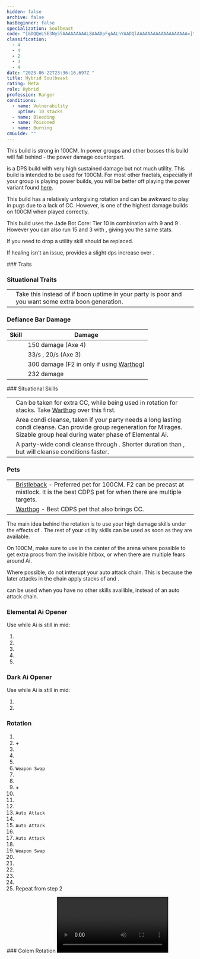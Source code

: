 ```yaml
---
hidden: false
archive: false
hasBeginner: false
specialization: Soulbeast
code: "[&DQQeLSE3Ny55AAAAAAAAAL8AAADpFgAALhYAADQlAAAAAAAAAAAAAAAAAAA=]"
classification:
  - 4
  - 4
  - 2
  - 3
  - 4
date: "2023-06-22T23:36:16.697Z "
title: Hybrid Soulbeast
rating: Meta
role: Hybrid
profession: Ranger
conditions:
  - name: Vulnerability
    uptime: 10 stacks
  - name: Bleeding
  - name: Poisoned
  - name: Burning
cmGuide: ""
---
```

<Warning>

This build is strong in 100CM. In power groups and other bosses this build will fall behind <BuildLink specialization="Soulbeast" build="Power Soulbeast"/> - the power damage counterpart.

</Warning>

<Specialization name="Soulbeast" text="Hybrid Soulbeast"/> is a DPS build with very high sustained damage but not much utility. This build is intended to be used for 100CM. For most other fractals, especially if your group is playing power builds, you will be better off playing the power variant found [here](/builds/ranger/power-soulbeast/).

This build has a relatively unforgiving rotation and can be awkward to play in pugs due to a lack of CC. However, <Specialization name="Soulbeast" text="Hybrid Soulbeast"/> is one of the highest damage builds on 100CM when played correctly.

<Divider text="Equipment"/>

<CharacterWithAr>
<Character title="Hybrid Soulbeast" gear='{"attributes":{"profession":"Ranger","specialization":"Soulbeast","data":{"Health":22022,"Armor":2493,"Power":3073,"Precision":1883,"Toughness":1375,"Vitality":1610,"Ferocity":910,"Condition Damage":2657,"Expertise":748,"Concentration":225,"Healing Power":0,"Agony Resistance":150,"Condition Duration":0.49866666666666665,"Boon Duration":0.15,"Critical Chance":0.9704761904761905,"Critical Damage":2.1066666666666665,"Power Coefficient":4165.924,"Power2 Coefficient":0,"Burning Coefficient":1.84,"Bleeding Coefficient":26.57812933333333,"Poison Coefficient":5.9704,"Torment Coefficient":0.35,"Confusion Coefficient":0,"Flat DPS":0,"Bleeding Duration":0.5,"Siphon Base Coefficient":139.75,"Effective Power":13912.556219096941,"NonCrit Effective Power":6708.099715624999,"Power DPS":22317.54018270512,"Power2 DPS":0,"Siphon DPS":139.75,"Bleeding Damage":386.212565375,"Bleeding Stacks":53.12082116088888,"Bleeding DPS":20515.92861537348,"Burning Damage":868.8752718750001,"Burning Stacks":2.757546666666667,"Burning DPS":2395.9641097080003,"Confusion Damage":342.746633125,"Confusion Stacks":0,"Confusion DPS":0,"Poison Damage":308.792575,"Poison Stacks":8.947639466666665,"Poison DPS":2762.964631083626,"Torment Damage":433.65733125,"Torment Stacks":0.5245333333333333,"Torment DPS":227.467725485,"Damage":48359.61526435523,"Effective Health":109255414.92537315,"Survivability":55544.186540606584,"Effective Healing":390,"Healing":390}},"armor":{"weight":"Medium","helmAffix":"Viper","helmRuneId":24762,"helmRune":"Krait","helmRuneCount":6,"helmInfusionId":37130,"shouldersAffix":"Viper","shouldersRuneId":24762,"shouldersRune":"Krait","shouldersRuneCount":6,"shouldersInfusionId":37130,"coatAffix":"Viper","coatRuneId":24762,"coatRune":"Krait","coatRuneCount":6,"coatInfusionId":37130,"glovesAffix":"Viper","glovesRuneId":24762,"glovesRune":"Krait","glovesRuneCount":6,"glovesInfusionId":37130,"leggingsAffix":"Viper","leggingsRuneId":24762,"leggingsRune":"Krait","leggingsRuneCount":6,"leggingsInfusionId":37130,"bootsAffix":"Viper","bootsRuneId":24762,"bootsRune":"Krait","bootsRuneCount":6,"bootsInfusionId":37130},"weapon":{"weapon1MainId":76158,"weapon1MainType":"Axe","weapon1MainSigil1Id":24605,"weapon1MainAffix":"Viper","weapon1MainInfusion1Id":86113,"weapon1OffId":30700,"weapon1OffType":"Torch","weapon1OffSigilId":24560,"weapon1OffAffix":"Viper","weapon1OffInfusionId":86113,"weapon2MainId":30687,"weapon2MainType":"Dagger","weapon2MainSigil1Id":44944,"weapon2MainAffix":"Viper","weapon2MainInfusion1Id":86113,"weapon2OffId":76158,"weapon2OffType":"Axe","weapon2OffSigilId":24560,"weapon2OffAffix":"Viper","weapon2OffInfusionId":86113},"backAndTrinket":{"backItemAffix":"Viper","backItemInfusion1Id":37130,"backItemInfusion2Id":37130,"amuletAffix":"Viper","ring1Affix":"Viper","ring1Infusion1Id":37130,"ring1Infusion2Id":86113,"ring1Infusion3Id":86113,"ring2Affix":"Viper","ring2Infusion1Id":86113,"ring2Infusion2Id":86113,"ring2Infusion3Id":86113,"accessory1Affix":"Viper","accessory1InfusionId":86113,"accessory2Affix":"Viper","accessory2InfusionId":86113},"consumables":{"foodId":91878,"utilityId":48917},"skills":{"healId":31914,"utility1Id":12633,"utility2Id":12537,"utility3Id":40498,"eliteId":45717},"assumedBuffs":{"value":[{"id":"might","type":"Boon"},{"id":"fury","type":"Boon"},{"id":"protection","type":"Boon"},{"id":"vulnerability","type":"Condition"},{"id":"jade-bot","gw2id":96613,"type":"Item"},{"id":"omnipotion","gw2id":79722,"type":"Item"}]},"traits":{"selection":[[1069,1846,1888],[1606,970,1066],[2071,2161,2128]],"lines":[30,32,55]}}'>

This build uses the Jade Bot Core: Tier 10 in combination with 9 <Item name="Malign +9 Agony Infusion"/> and 9 <Item name="Spiteful +9 Agony Infusion"/>. However you can also run 15 <Item name="Malign +9 Agony Infusion"/> and 3 <Item name="Spiteful +9 Agony Infusion"/> with <Item id="91876"/>, giving you the same stats.

If you need to drop a utility skill <Skill name="Sic Em"/> should be replaced.

If healing isn't an issue, <Item name="writofmasterfulmalice"/> provides a slight dps increase over <Item name="toxicfocusingcrystal"/>.

</Character>
</CharacterWithAr>

<Divider text="Build"/>

<Grid>
<GridItem sm="7">
### Traits
<Traits traits1Id="32" traits1="Beastmastery" traits1SelectedIds="1606,970,1066" traits2Id="30" traits2="Skirmishing" traits2SelectedIds="1069,1846,1888" traits3Id="55" traits3="Soulbeast" traits3SelectedIds="2071,2161,2128" unembossed/>

### Situational Traits

|                                                         |                                                                                                                                |
| ------------------------------------------------------- | ------------------------------------------------------------------------------------------------------------------------------ |
| <Trait name="Essence of Speed" size="big" disableText/> | Take this instead of <Trait name="Predators Cunning"/> if boon uptime in your party is poor and you want some extra boon generation. |

### Defiance Bar Damage

| Skill | Damage |
| ------------------------------------------------- | --------------------------------------------------------------------------------- |
| <Skill id="12638"/> | 150 damage (Axe 4)                                                           |
| <Skill id="12490"/>        | 33/s <Condition name="Chilled"/>, 20/s <Condition name="Weakness"/> (Axe 3)       |
| <Skill id="46432"/>        | 300 damage (F2 in <Skill id="42944"/> only if using [Warthog](https://wiki.guildwars2.com/wiki/Juvenile_Warthog))    |
| <Skill name="Spike Trap"/> | 232 damage                                                                        |


</GridItem>

<GridItem sm="5">
### Situational Skills

|                                                       |                                                                                                                                                                                   |
| ----------------------------------------------------- | --------------------------------------------------------------------------------------------------------------------------------------------------------------------------------- |
| <Skill name="Spike Trap" size="big" disableText/>     | Can be taken for extra CC, while being used in rotation for <Condition name="Bleeding"/> stacks. Take [Warthog](https://wiki.guildwars2.com/wiki/Juvenile_Warthog) over this first.                                                                               |
| <Skill name="Healing Spring" size="big" disableText/> | Area condi cleanse, taken if your party needs a long lasting condi cleanse. Can provide group regeneration for Mirages. Sizable group heal during water phase of Elemental Ai.                                                                                 |
| <Skill name="Bear stance" size="big" disableText/> | A party-wide condi cleanse through <Trait name="leaderofthepack"/>. Shorter duration than <Skill name="Healing Spring"/>, but will cleanse conditions faster. |

### Pets
|                                                       |                                                                                                                                                                                   |
| ----------------------------------------------------- | --------------------------------------------------------------------------------------------------------------------------------------------------------------------------------- |
| <Skill name="Sharpen Spines" size="big" disableText/>     |  [Bristleback](https://wiki.guildwars2.com/wiki/Juvenile_Bristleback) - Preferred pet for 100CM. F2 can be precast at mistlock. It is the best CDPS pet for when there are multiple targets.  |
| <Skill id="46432" size="big" disableText/>     |  [Warthog](https://wiki.guildwars2.com/wiki/Juvenile_Warthog) - Best CDPS pet that also brings CC.

</GridItem>
</Grid>

<Divider text="Rotation / Skill usage"/>

<Grid>
<GridItem sm="6">

The main idea behind the rotation is to use your high damage skills under the effects of <Skill name="Sic Em"/>. The rest of your utility skills can be used as soon as they are available. 

On 100CM, make sure to use <Skill name="Rain of Spikes"/> in the center of the arena where possible to get extra procs from the invisible hitbox, or when there are multiple fears around Ai.

Where possible, do not intterupt your auto attack chain. This is because the later attacks in the chain apply stacks of <Condition name="Bleeding"/> and <Condition name="Poisoned"/>. 

<Skill name="Primal Cry"/> can be used when you have no other skills availible, instead of an auto attack chain.

### Elemental Ai Opener
Use while Ai is still in mid:
1. <Skill name="Winter's Bite"/>
2. <Skill name="Splitblade"/>
3. <Skill name="Rain of Spikes"/>
4. <Skill name="Primal Cry"/>
5. <Skill name="Throw Torch"/>

### Dark Ai Opener
Use while Ai is still in mid:
1. <Skill name="Splitblade"/>
2. <Skill name="Throw Torch"/>

### Rotation
1. <Skill name="One Wolf Pack"/>
2. <Skill name="Sic Em"/> + <Skill name="Vulture Stance"/>
3. <Skill name="Bonfire"/>
4. <Skill name="Winter's Bite"/>
5. <Skill name="Splitblade"/>
6. `Weapon Swap`
7. <Skill name="Double Arc"/>
8. <Skill name="Path of Scars"/>
9. <Skill name="Sharpening Stone"/> + <Skill name="Sharpen Spines"/>
10. <Skill name="Rain of Spikes"/>
11. <Skill name="Whirling Defense"/>
12. <Skill name="Primal Cry"/>
13. `Auto Attack`
14. <Skill name="Double Arc"/>
15. `Auto Attack`
16. <Skill name="Path of Scars"/>
17. `Auto Attack`
18. <Skill name="Double Arc"/>
19. `Weapon Swap`
20. <Skill name="Splitblade"/>
21. <Skill name="Winter's Bite"/>
23. <Skill name="Throw Torch"/>
24. <Skill name="Ricochet"/>
25. <Skill name="Splitblade"/>
26. Repeat from step 2 


</GridItem>

<GridItem sm="6">
### Golem Rotation

<Video youtube="" caption=""/>

<Card title="Precasting">

This build will not perform well outside of 100CM so this precasting section will be focused on 100CM precasts.

#### **Skills**

**<Skill name="Sharpening Stone"/> -** Used for some additional <Condition name="Bleeding"/> at the start of the fight. Lasts 30 seconds. Is not wiped when the fight starts on 100CM. If you use a second time while you still have charges left, the original charges will be overwritten.

**<Skill name="Sharpen Spines"/> -** Used for some additional <Condition name="Bleeding"/> at the start of the fight. Lasts 30 seconds. Is not wiped when the fight starts on 100CM. This stacks in intensity so you can use the skill after taking the mistlock giving you 10 stacks of <Condition name="Bleeding"/>.

**<Skill name="Double Arc"/> -** Can be precasted giving you the effect _Poisonous Strike_ lasting for 7 seconds. When you have this effect and are merged your next 2 attacks will inflict 1 stack of <Condition name="poisoned" text ="Poison"/> lasting for 6 seconds. This skill can be used twice giving you 3 charges. Is not wiped when the fight starts on 100CM.

**<Skill name="Crippling Shot"/> -** Can be precasted giving you the effect _Bloodthirst_ lasting for 12 seconds. When you have this effect and are merged your next 3 attacks will inflict 1 stack of <Condition name="bleeding" text ="Bleed"/>. Is not wiped when the fight starts on 100CM.

**<Skill name="Sic 'Em"/> -** Can be cast if the boss is triggered without starting the fight, allowing it to be targeted. The effect is not wiped. This allows you to delay your first **<Skill name="Sic 'Em"/>** to when the boss charges to the first wall. NOTE: this will cause any pets to immediately aggro to the boss. Should only be used if portalling from mistlock to the boss.

The elite stance **<Skill name="One Wolf Pack"/>** is removed upon entering combat on 100CM. Using an elite that summons friendly pets is your best precast in this slot. **<Skill name="Mistfire Wolf"/>**, **<Skill name="Hounds of Balthazar"/>**, and **<Skill name="Summon Sylvan Hound"/>** are options that can synergize well if you have a <Specialization name="Thief"/> who can precast venoms onto the pets.

</Card>

</GridItem>
</Grid> 
